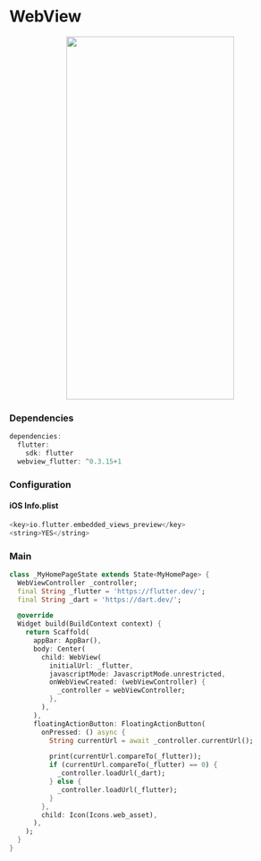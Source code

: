 # WebView
<p align="center">
<img src="https://docs.google.com/uc?id=1oG9XALak13YizFDEVAcPZIZ0vh156iWJ" height="649" width="300">
</p>

### Dependencies
```dart
dependencies:
  flutter:
    sdk: flutter
  webview_flutter: ^0.3.15+1
```

### Configuration

#### iOS Info.plist
```dart
<key>io.flutter.embedded_views_preview</key>
<string>YES</string>
```

### Main
```dart
class _MyHomePageState extends State<MyHomePage> {
  WebViewController _controller;
  final String _flutter = 'https://flutter.dev/';
  final String _dart = 'https://dart.dev/';

  @override
  Widget build(BuildContext context) {
    return Scaffold(
      appBar: AppBar(),
      body: Center(
        child: WebView(
          initialUrl: _flutter,
          javascriptMode: JavascriptMode.unrestricted,
          onWebViewCreated: (webViewController) {
            _controller = webViewController;
          },
        ),
      ),
      floatingActionButton: FloatingActionButton(
        onPressed: () async {
          String currentUrl = await _controller.currentUrl();

          print(currentUrl.compareTo(_flutter));
          if (currentUrl.compareTo(_flutter) == 0) {
            _controller.loadUrl(_dart);
          } else {
            _controller.loadUrl(_flutter);
          }
        },
        child: Icon(Icons.web_asset),
      ),
    );
  }
}
```
